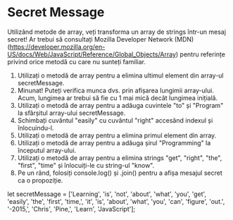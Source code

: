 # Secret Message

Utilizând metode de array, veți transforma un array de strings într-un mesaj secret!
Ar trebui să consultați Mozilla Developer Network (MDN) (https://developer.mozilla.org/en-US/docs/Web/JavaScript/Reference/Global_Objects/Array) pentru referințe privind orice metodă cu care nu sunteți familiar.
1.  Utilizați o metodă de array pentru a elimina ultimul element din array-ul secretMessage. 
2.  Minunat! Puteți verifica munca dvs. prin afișarea lungimii array-ului. Acum, lungimea ar trebui să fie cu 1 mai mică decât lungimea inițială. 
3.  Utilizați o metodă de array pentru a adăuga cuvintele "to" și "Program" la sfârșitul array-ului secretMessage. 
4.  Schimbați cuvântul "easily" cu cuvântul "right" accesând indexul și înlocuindu-l. 
5.  Utilizați o metodă de array pentru a elimina primul element din array. 
6.  Utilizați o metodă de array pentru a adăuga șirul "Programming" la începutul array-ului. 
7.  Utilizați o metodă de array pentru a elimina strings "get", "right", "the", "first", "time" și înlocuiți-le cu string-ul "know". 
8.  Pe un rând, folosiți console.log() și .join() pentru a afișa mesajul secret ca o propoziție.

let secretMessage = ['Learning', 'is', 'not', 'about', 'what', 'you', 'get', 'easily', 'the', 'first', 'time,', 'it', 'is', 'about', 'what', 'you', 'can', 'figure', 'out.', '-2015,', 'Chris', 'Pine,', 'Learn', 'JavaScript'];
